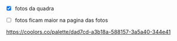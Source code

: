 -[x] fotos da quadra
-[ ] fotos ficam maior na pagina das fotos


https://coolors.co/palette/dad7cd-a3b18a-588157-3a5a40-344e41